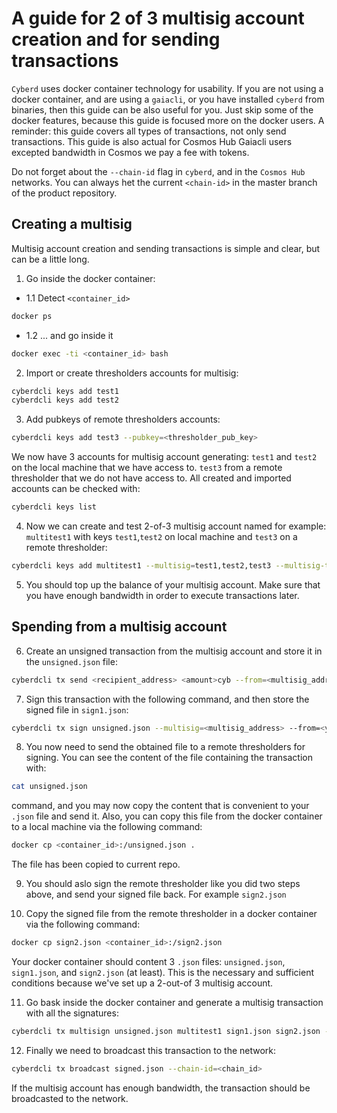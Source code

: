 # A guide for 2 of 3 multisig account creation and for sending transactions

`Cyberd` uses docker container technology for usability.
If you are not using a docker container, and are using a `gaiacli`, or you have installed `cyberd` from binaries, then this guide can be also useful for you. Just skip some of the docker features, because this guide is focused more on the docker users. 
A reminder: this guide covers all types of transactions, not only send transactions. This guide is also actual for Cosmos Hub Gaiacli users excepted bandwidth in Cosmos we pay a fee with tokens.

Do not forget about the `--chain-id` flag in `cyberd`, and in the `Cosmos Hub` networks. 
You can always het the current `<chain-id>` in the master branch of the product repository.

## Creating a multisig

Multisig account creation and sending transactions is simple and clear, but can be a little long.

1. Go inside the docker container:

* 1.1 Detect `<container_id>`

```bash
docker ps
```

* 1.2 ... and go inside it

```bash
docker exec -ti <container_id> bash
```

2. Import or create thresholders accounts for multisig:

```bash
cyberdcli keys add test1
cyberdcli keys add test2
```

3. Add pubkeys of remote thresholders accounts:

```bash
cyberdcli keys add test3 --pubkey=<thresholder_pub_key>
```

We now have 3 accounts for multisig account generating:
`test1` and `test2` on the local machine that we have access to.
`test3` from a remote thresholder that we do not have access to.
All created and imported accounts can be checked with:

```bash
cyberdcli keys list
```

4. Now we can create and test 2-of-3 multisig account named for example: `multitest1` with keys `test1`,`test2` on local machine and `test3` on a remote thresholder:

```bash
cyberdcli keys add multitest1 --multisig=test1,test2,test3 --multisig-threshold 2
```

5. You should top up the balance of your multisig account. Make sure that you have enough bandwidth in order to execute transactions later.

## Spending from a multisig account

6. Create an unsigned transaction from the multisig account and store it in the `unsigned.json` file:

```bash
cyberdcli tx send <recipient_address> <amount>cyb --from=<multisig_address> --chain-id=<chain_id> --generate-only > unsigned.json
```

7. Sign this transaction with the following command, and then store the signed file in `sign1.json`:

```bash
cyberdcli tx sign unsigned.json --multisig=<multisig_address> --from=<your_account_name> --output-document sign1.json --chain-id=<chain_id>
```

8. You now need to send the obtained file to a remote thresholders for signing. You can see the content of the file containing the transaction with:

 ```bash
cat unsigned.json
```

command, and you may now copy the content that is convenient to your `.json` file and send it.
Also, you can copy this file from the docker container to a local machine via the following command:

```bash
docker cp <container_id>:/unsigned.json .
```

The file has been copied to current repo.

9. You should aslo sign the remote thresholder like you did two steps above, and send your signed file back.
For example `sign2.json`

10. Copy the signed file from the remote thresholder in a docker container via the following command:

```bash
docker cp sign2.json <container_id>:/sign2.json
```

Your docker container should content 3 `.json` files: 
`unsigned.json`, `sign1.json`, and `sign2.json` (at least). This is the necessary and sufficient conditions because we've set up a     2-out-of 3 multisig account.

11. Go bask inside the docker container and generate a multisig transaction with all the signatures:

```bash
cyberdcli tx multisign unsigned.json multitest1 sign1.json sign2.json --chain-id=<chain_id> > signed.json
```

12. Finally we need to broadcast this transaction to the network:

```bash
cyberdcli tx broadcast signed.json --chain-id=<chain_id>
```

If the multisig account has enough bandwidth, the transaction should be broadcasted to the network.
